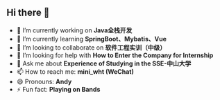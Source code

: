 ## Hi there 👋

<!--
**AndyC5H10O5/AndyC5H10O5** is a ✨ _special_ ✨ repository because its `README.md` (this file) appears on your GitHub profile.

Here are some ideas to get you started:

- 🔭 I’m currently working on ...
- 🌱 I’m currently learning ...
- 👯 I’m looking to collaborate on ...
- 🤔 I’m looking for help with ...
- 💬 Ask me about ...
- 📫 How to reach me: ...
- 😄 Pronouns: ...
- ⚡ Fun fact: ...
-->

- 🔭 I’m currently working on **Java全栈开发**
- 🌱 I’m currently learning **SpringBoot、Mybatis、Vue**
- 👯 I’m looking to collaborate on **软件工程实训（中级）**
- 🤔 I’m looking for help with **How to Enter the Company for Internship**
- 💬 Ask me about **Experience of Studying in the SSE-中山大学**
- 📫 How to reach me: **mini_wht (WeChat)**
- 😄 Pronouns: **Andy**
- ⚡ Fun fact: **Playing on Bands**